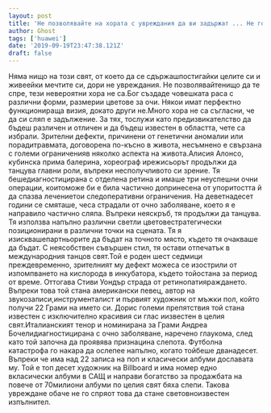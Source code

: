 ```yaml
---
layout: post
title: 'Не позволявайте на хората с увреждания да ви задържат ... Не го направиха'
author: Ghost
tags: ['huawei']
date: '2019-09-19T23:47:38.121Z'
draft: false
---
```


Няма нищо на този свят, от което да се сдържашпостигайки целите си и живеейки мечтите си, дори не увреждания. Не позволявайтенищо да те спре, тези невероятни хора не са.Бог създаде човешката раса с различни форми, размерии цветове за очи. Някои имат перфектно функционираща визия, докато други не.Много хора не са съгласни, че да си сляп е задължение. За тях, тослужи като предизвикателство да бъдеш различен и отличен и да бъдеш известен в областта, чете са избрали. Зрителни дефекти, причинени от генетични аномалии или порадитравмата, договорена по-късно в живота, несъмнено е свързана с големи ограниченияв няколко аспекта на живота.Алисия Алонсо, кубинска прима балерина, хореограф ирежисьорът продължи да танцува главни роли, въпреки несполучливото си зрение. Тя бешедиагностицирана с отделена ретина и имаше три неуспешни очни операции, коитоможе би е била частично допринесена от упоритостта й да спазва лечениетои следоперативни ограничения. На деветнадесет години се смяташе, чеса страдали от очно заболяване, което я е направило частично сляпа. Въпреки неяскръб, тя продължи да танцува. Тя използва напълно различни светли цветовестратегически позиционирани в различни точки на сцената. Тя я изисквашепартньорите да бъдат на точното място, където тя очакваше да бъдат. С неясобствен съвършен стил, тя остави отпечатък в международния танцов свят.Той е роден шест седмици преждевременно, зрителният му дефект можеса се изострили от изпомпването на кислорода в инкубатора, където тойостана за период от време. Оттогава Стиви Уондър страда от ретинопатияраждането. Въпреки това той стана американски певец, автор на звукозаписи,инструменталист и първият художник от мъжки пол, който получи 22 Грами на името си. Дорис големи препятствия той стана известен с изключително красивия си глас иизвестен в целия свят.Италианският тенор и номинирана за Грами Андреа Бочелидиагностицирана с очно заболяване, наречено глаукома, след като той започна да проявява признацина слепота. Футболна катастрофа го накара да ослепее напълно, когато тойбеше дванадесет. Въпреки че има над 22 записа на поп и класически албуми дославата му. Той е топ десет художник на Billboard и има номер едно вкласически албуми в САЩ и направи богатство за продажбата на повече от 70милиони албуми по целия свят бяха слепи. Такова увреждане обаче не го спряот това да стане световноизвестен изпълнител.
